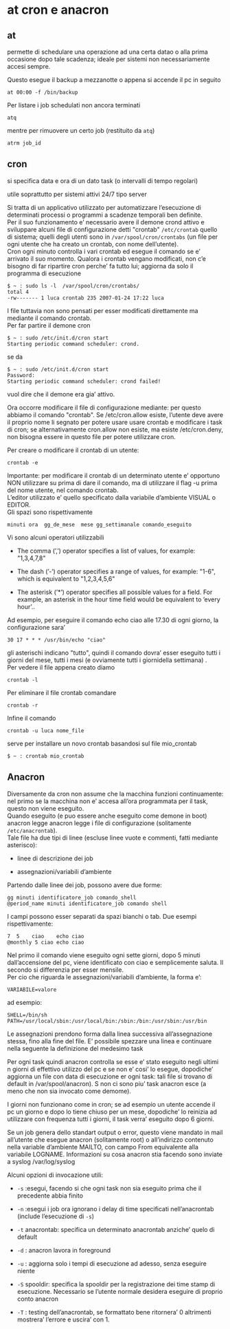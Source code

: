 # at cron e anacron

## at
permette di schedulare una operazione ad una certa datao o alla prima
occasione dopo tale scadenza; ideale per sistemi non necessariamente
accesi sempre.

Questo esegue il backup a mezzanotte o appena si accende il pc in seguito
```
at 00:00 -f /bin/backup
```
Per listare i job schedulati non ancora terminati
```
atq
```
mentre per rimuovere un certo job (restituito da `atq`)
```
atrm job_id
```

## cron

si specifica data e ora di un dato task (o intervalli di tempo regolari) 

utile soprattutto per sistemi attivi 24/7 tipo server

Si tratta di un applicativo utilizzato per automatizzare l’esecuzione di
determinati processi o programmi a scadenze temporali ben definite.  
Per il suo funzionamento e’ necessario avere il demone crond attivo e
sviluppare alcuni file di configurazione detti "crontab" `/etc/crontab`
quello di sistema; quelli degli utenti sono in
`/var/spool/cron/crontabs` (un file per ogni utente che ha creato un
crontab, con nome dell’utente).  
Cron ogni minuto controlla i vari crontab ed esegue il comando se e’
arrivato il suo momento. Qualora i crontab vengano modificati, non c’e
bisogno di far ripartire cron perche’ fa tutto lui; aggiorna da solo il
programma di esecuzione

    $ ~ : sudo ls -l  /var/spool/cron/crontabs/
    total 4
    -rw------- 1 luca crontab 235 2007-01-24 17:22 luca

I file tuttavia non sono pensati per esser modificati direttamente ma
mediante il comando crontab.  
Per far partire il demone cron

    $ ~ : sudo /etc/init.d/cron start
    Starting periodic command scheduler: crond.

se da

    $ ~ : sudo /etc/init.d/cron start
    Password:
    Starting periodic command scheduler: crond failed!

vuol dire che il demone era gia’ attivo.

Ora occorre modificare il file di configurazione mediante: per questo
abbiamo il comando "crontab". Se /etc/cron.allow esiste, l’utente deve
avere il proprio nome li segnato per potere usare usare crontab e
modificare i task di cron; se alternativamente cron.allow non esiste, ma
esiste /etc/cron.deny, non bisogna essere in questo file per potere
utilizzare cron.

Per creare o modificare il crontab di un utente:

    crontab -e

Importante: per modificare il crontab di un determinato utente e’
opportuno NON utilizzare su prima di dare il comando, ma di utilizzare
il flag -u prima del nome utente, nel comando crontab.  
L’editor utilizzato e’ quello specificato dalla variabile d’ambiente
VISUAL o EDITOR.  
Gli spazi sono rispettivamente

    minuti ora  gg_de_mese  mese gg_settimanale comando_eseguito

Vi sono alcuni operatori utilizzabili

  - The comma (’,’) operator specifies a list of values, for example:
    "1,3,4,7,8"

  - The dash (’-’) operator specifies a range of values, for example:
    "1-6", which is equivalent to "1,2,3,4,5,6"

  - The asterisk (’\*’) operator specifies all possible values for a
    field. For example, an asterisk in the hour time field would be
    equivalent to ’every hour’..

Ad esempio, per eseguire il comando echo ciao alle 17.30 di ogni giorno,
la configurazione sara’

    30 17 * * * /usr/bin/echo "ciao"

gli asterischi indicano "tutto", quindi il comando dovra’ esser eseguito
tutti i giorni del mese, tutti i mesi (e ovviamente tutti i giornidella
settimana) .  
Per vedere il file appena creato diamo

    crontab -l

Per eliminare il file crontab comandare

    crontab -r

Infine il comando

    crontab -u luca nome_file

serve per installare un novo crontab basandosi sul file mio\_crontab

    $ ~ : crontab mio_crontab 

## Anacron

Diversamente da cron non assume che la macchina funzioni continuamente:
nel primo se la macchina non e’ accesa all’ora programmata per il task,
questo non viene eseguito.  
Quando eseguito (e puo essere anche eseguito come demone in boot)
anacron legge anacron legge i file di configurazione (solitamente
`/etc/anacrontab`).  
Tale file ha due tipi di linee (escluse linee vuote e commenti, fatti
mediante asterisco):

  - linee di descrizione dei job

  - assegnazioni/variabili d’ambiente

Partendo dalle linee dei job, possono avere due forme:

``` 
gg minuti identificatore_job comando_shell
@period_name minuti identificatore_job comando shell        
```

I campi possono esser separati da spazi bianchi o tab. Due esempi
rispettivamente:

    7  5    ciao    echo ciao
    @monthly 5 ciao echo ciao

Nel primo il comando viene eseguito ogni sette giorni, dopo 5 minuti
dall’accensione del pc, viene identificato con ciao e semplicemente
saluta. Il secondo si differenzia per esser mensile.  
Per cio che riguarda le assegnazioni/variabili d’ambiente, la forma e’:

    VARIABILE=valore

ad esempio:

    SHELL=/bin/sh
    PATH=/usr/local/sbin:/usr/local/bin:/sbin:/bin:/usr/sbin:/usr/bin

Le assegnazioni prendono forma dalla linea successiva all’assegnazione
stessa, fino alla fine del file. E’ possibile spezzare una linea e
continuare nella seguente la definizione del medesimo task

Per ogni task quindi anacron controlla se esse e’ stato eseguito negli
ultimi n giorni di effettivo utilizzo del pc e se non e’ cosi’ lo
esegue, dopodiche’ aggiorna un file con data di esecuzione er ogni task:
tali file si trovano di default in /var/spool/anacron). S non ci sono
piu’ task anacron esce (a meno che non sia invocato come demome).

I giorni non funzionano come in cron; se ad esempio un utente accende il
pc un giorno e dopo lo tiene chiuso per un mese, dopodiche’ lo reinizia
ad utilizzare con frequenza tutti i giorni, il task verra’ eseguito dopo
6 giorni.

Se un job genera dello standart output o error, questo viene mandato in
mail all’utente che esegue anacron (solitamente root) o all’indirizzo
contenuto nella variable d’ambiente MAILTO, con campo From equivalente
alla variabile LOGNAME. Informazioni su cosa anacron stia facendo sono
inviate a syslog /var/log/syslog

Alcuni opzioni di invocazione utili:

  - `-s` :esegui, facendo si che ogni task non sia eseguito prima che il
    precedente abbia finito

  - `-n` :esegui i job ora ignorano i delay di time specificati
    nell’anacrontab (include l’esecuzione di `-s`)

  - `-t` anacrontab: specifica un determinato anacrontab anziche’ quelo
    di default

  - `-d` : anacron lavora in foreground

  - `-u` : aggiorna solo i tempi di esecuzione ad adesso, senza eseguire
    niente

  - `-S` spooldir: specifica la spooldir per la registrazione dei time
    stamp di esecuzione. Necessario se l’utente normale desidera
    eseguire di proprio conto anacron

  - `-T` : testing dell’anacrontab, se formattato bene ritornera’ 0
    altrimenti mostrera’ l’errore e uscira’ con 1.
